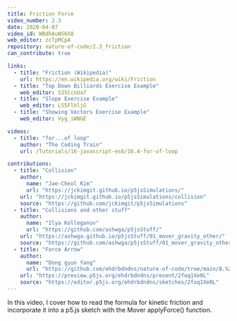 ```yaml
---
title: Friction Force
video_number: 2.3
date: 2020-04-07
video_id: WBdhAuWS6X8
web_editor: zcTpMCpA
repository: nature-of-code/2.3_friction
can_contribute: true

links:
  - title: "Friction (Wikipedia)"
    url: https://en.wikipedia.org/wiki/Friction
  - title: "Top Down Billiards Exercise Example"
    web_editor: S3SCcnUa7
  - title: "Slope Exercise Example"
    web_editor: LS5FlhljG
  - title: "Showing Vectors Exercise Example"
    web_editor: Vyg_iWNGE

videos:
  - title: "for...of loop"
    author: "The Coding Train"
    url: /Tutorials/16-javascript-es6/16.4-for-of-loop

contributions:
  - title: "Collision"
    author:
      name: "Jae-Cheol Kim"
      url: "https://jckimgit.github.io/p5jsSimulations/"
    url: "https://jckimgit.github.io/p5jsSimulations/collision"
    source: "https://github.com/jckimgit/p5jsSimulations"
  - title: "Collisions and other stuff"
    author:
      name: "Ilya Kolleganov"
      url: "https://github.com/ashwga/p5jsStuff/"
    url: "https://ashwga.github.io/p5jsStuff/01_mover_gravity_other/"
    source: "https://github.com/ashwga/p5jsStuff/01_mover_gravity_other/"
  - title: "Force Arrow"
    author:
      name: "Dong gyun Yang"
      url: "https://github.com/ehdrbdndns/nature-of-code/tree/main/8.%20gravity%20and%20wind"
    url: "https://preview.p5js.org/ehdrbdndns/present/2foq1Xe0L"
    source: "https://editor.p5js.org/ehdrbdndns/sketches/2foq1Xe0L"
---
```

In this video, I cover how to read the formula for kinetic friction and incorporate it into a p5.js sketch with the Mover applyForce() function.
